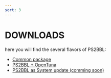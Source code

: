 ```yaml
---
sort: 3
---
```


# DOWNLOADS

here you will find the several flavors of PS2BBL:


- <a class="btn btn-outline" type="button" href="https://github.com/israpps/PlayStation2-Basic-BootLoader/releases/download/latest/PS2BBL.7z">Common package</a>
- <a class="btn btn-outline" type="button" href="https://github.com/israpps/PlayStation2-Basic-BootLoader/releases/download/opentuna/PS2BBL_OpenTuna_Installer.7z">PS2BBL + OpenTuna </a>
- <a class="btn btn-outline" type="button" href="https://github.com/israpps/KELFBinder/releases/download/latest/KELFBinder.7z">PS2BBL as System update (comming soon)</a>
